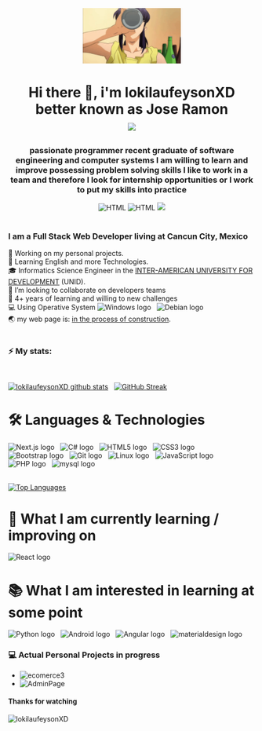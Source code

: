 <div id="header" align="center">
        <img src="https://github.com/lokilaufeysonXD/Gif_Imagen_Redmi_Perfil/blob/main/Gif/Anime/Evangelion/Misato_drinking_beer.gif" width="200" alt="gif"/>
        <h1 align="centar"> 
            Hi there 👋, i'm lokilaufeysonXD better known as Jose Ramon <br/> 
            <img src="https://img.shields.io/badge/Freelancer-29B2FE?style=for-the-badge&logo=Freelancer&logoColor=white" width="200" /> 
        </h1> 
        <h3 align="center">
            passionate programmer recent graduate of software engineering and computer systems
            I am willing to learn and improve possessing problem solving skills
            I like to work in a team and therefore I look for internship opportunities or
            I work to put my skills into practice
        </h3>
        <div id="badges" align="center">
            <img src="https://img.shields.io/github/stars/lokilaufeysonXD?color=orange&style=for-the-badge" alt="HTML" />
            <img src="https://img.shields.io/github/followers/lokilaufeysonXD?style=for-the-badge" alt="HTML" />
            <a hreft="https://twitter.com/jose_laufeyson">
                <img src="https://img.shields.io/twitter/url?color=blue&label=%40jose_laufeyson&logo=twitter&style=for-the-badge&url=https%3A%2F%2Ftwitter.com%2Fjose_laufeyson" />
            </a>
        </div>
</div>
<br/>

### I am a Full Stack Web Developer living at Cancun City, Mexico

🔭 Working on my personal projects. <br/>
🌱 Learning English and more Technologies. <br/>
🎓 Informatics Science Engineer in the [INTER-AMERICAN UNIVERSITY FOR DEVELOPMENT](https://www.unid.edu.mx/) (UNID). <br/>
👯 I’m looking to collaborate on developers teams <br/>
💼 4+ years of learning and willing to new challenges <br/>
💻 Using Operative System 
<img src="https://img.shields.io/badge/Windows-282C34?logo=Windows" alt="Windows logo" title="Windows" height="20" /> &nbsp;
<img src="https://img.shields.io/badge/Debian-282C34?logo=debian" alt="Debian logo" title="Debian" height="20" />
<br/>
🌏 my web page is: [in the process of construction](). <br/> 
<br/>

### ⚡ My stats:
<br/>

[![lokilaufeysonXD github stats](https://github-readme-stats.vercel.app/api?username=lokilaufeysonXD&show_icons=true&hide_border=true)](https://github.com/lokilaufeysonXD)
&nbsp;
[![GitHub Streak](http://github-readme-streak-stats.herokuapp.com?user=lokilaufeysonXD&theme=default)](https://git.io/streak-stats)


<div align="left">
    <h1>🛠 Languages & Technologies</h1>
    <div>
        <img src="https://img.shields.io/badge/Next.js-282C34?logo=next.js&logoColor=white" alt="Next.js logo" title="Next.js" height="25" />
        &nbsp;
        <img src="https://img.shields.io/badge/C%23-282C34?logo=c-sharp&logoColor=9b4f96" alt="C# logo" title="C#" height="25" />
        &nbsp;
        <img src="https://img.shields.io/badge/HTML5-282C34?logo=html5&logoColor=E34F26" alt="HTML5 logo" title="HTML5" height="25" />
        &nbsp;
        <img src="https://img.shields.io/badge/CSS3-282C34?logo=css3&logoColor=1572B6" alt="CSS3 logo" title="CSS3" height="25" />
        &nbsp;
        <img src="https://img.shields.io/badge/Bootstrap-282C34?logo=bootstrap" alt="Bootstrap logo" title="Bootstrap" height="25" />
        &nbsp;
        <img src="https://img.shields.io/badge/git-282C34?logo=git&logoColor=F05032" alt="Git logo" title="Git" height="25" />
        &nbsp;
        <img src="https://img.shields.io/badge/Linux-282C34?logo=linux&logoColor=FFFFFF" alt="Linux logo" title="Linux" height="25" />
        &nbsp;
        <img src="https://img.shields.io/badge/JavaScript-282C34?logo=javascript&logoColor=F7DF1E" alt="JavaScript logo" title="JavaScript" height="25" />
        &nbsp;
        <img src="https://img.shields.io/badge/PHP-282C34?logo=php&logoColor=777bb4" alt="PHP logo" title="PHP" height="25" />
        &nbsp;
        <img src="https://img.shields.io/badge/mysql-282C34?logo=mysql&logoColor=777bb4" alt="mysql logo" title="mysql" height="25" />
    </div>  
    <br/>     
                
[![Top Languages](https://github-readme-stats.vercel.app/api/top-langs/?username=lokilaufeysonXD&layout=compact)](https://github.com/lokilaufeysonXD)


<div align="left">
    <h1>📖  What I am currently learning / improving on</h1>
    <div>
        <img src="https://img.shields.io/badge/React-282C34?logo=react&logoColor=61DAFB" alt="React logo" title="React" height="25" />
    </div>  

   <div align="left">
    <h1>📚  What I am interested in learning at some point</h1>
    <div>
        <img src="https://img.shields.io/badge/Python-282C34?logo=python&logoColor=ffdd54" alt="Python logo" title="Python" height="25" />
        &nbsp;
        <img src="https://img.shields.io/badge/Android-282C34?logo=android&logoColor=3DDC84" alt="Android logo" title="Android" height="25" />
        &nbsp;
        <img src="https://img.shields.io/badge/Angular-282C34?logo=Angular&logoColor=3DDC84" alt="Angular logo" title="Angular" height="25" />
        &nbsp;
        <img src="https://img.shields.io/badge/materialdesign-282C34?logo=materialdesign&logoColor=3DDC84" alt="materialdesign logo" title="materialdesign" height="25" />
    </div> 
       
### 💻 Actual Personal Projects in progress</h1>
 
- ![ecomerce3](https://github.com/Pudin-con-pasas-uwu/ecomerce3)
- ![AdminPage]([https://github.com/Pudin-con-pasas-uwu/ecomerce3](https://github.com/lokilaufeysonXD/AdminPage))

#### Thanks for watching
<img src="https://komarev.com/ghpvc/?username=lokilaufeysonXD&label=Profile%20views&color=0e75b6&style=flat" alt="lokilaufeysonXD" /> 
